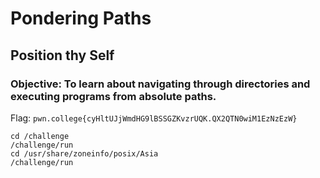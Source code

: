 # Pondering Paths
## Position thy Self

### Objective: To learn about navigating through directories and executing programs from absolute paths.

Flag: `pwn.college{cyHltUJjWmdHG9lBSSGZKvzrUQK.QX2QTN0wiM1EzNzEzW}`

```
cd /challenge
/challenge/run
cd /usr/share/zoneinfo/posix/Asia
/challenge/run
```
